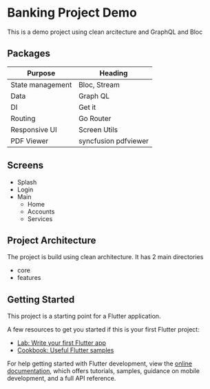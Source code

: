 # Banking Project Demo

This is a demo project using clean arcitecture and GraphQL and Bloc

## Packages

| Purpose           | Heading              |
| ---------         | -------              |
| State management  |  Bloc, Stream        |
| Data              |  Graph QL            |
| DI                |  Get it              |
| Routing           |  Go Router           |
| Responsive UI     |  Screen Utils        |
| PDF Viewer        |  syncfusion pdfviewer|

## Screens

- Splash
- Login
- Main
  - Home
  - Accounts
  - Services
 
## Project Architecture

The project is build using clean architecture. It has 2 main directories

- core
- features

## Getting Started

This project is a starting point for a Flutter application.

A few resources to get you started if this is your first Flutter project:

- [Lab: Write your first Flutter app](https://docs.flutter.dev/get-started/codelab)
- [Cookbook: Useful Flutter samples](https://docs.flutter.dev/cookbook)

For help getting started with Flutter development, view the
[online documentation](https://docs.flutter.dev/), which offers tutorials,
samples, guidance on mobile development, and a full API reference.
